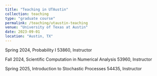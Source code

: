 ```yaml
---
title: "Teaching in UTAustin"
collection: teaching
type: "graduate course"
permalink: /teaching/utaustin-teaching
venue: "University of Texas at Austin"
date: 2023-09-01
location: "Austin, TX"
---
```


Spring 2024, Probability I 53860, Instructor

Fall 2024, Scientific Computation in Numerical Analysis 53960, Instructor

Spring 2025, Introduction to Stochastic Processes 54435, Instructor